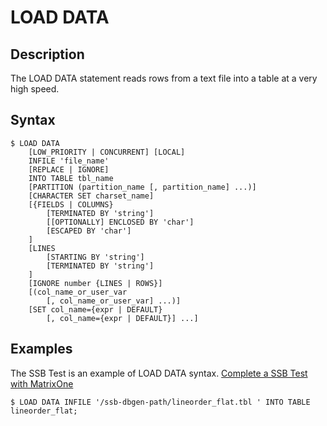 # **LOAD DATA**

## **Description**
The LOAD DATA statement reads rows from a text file into a table at a very high speed.

## **Syntax**

```
$ LOAD DATA
    [LOW_PRIORITY | CONCURRENT] [LOCAL]
    INFILE 'file_name'
    [REPLACE | IGNORE]
    INTO TABLE tbl_name
    [PARTITION (partition_name [, partition_name] ...)]
    [CHARACTER SET charset_name]
    [{FIELDS | COLUMNS}
        [TERMINATED BY 'string']
        [[OPTIONALLY] ENCLOSED BY 'char']
        [ESCAPED BY 'char']
    ]
    [LINES
        [STARTING BY 'string']
        [TERMINATED BY 'string']
    ]
    [IGNORE number {LINES | ROWS}]
    [(col_name_or_user_var
        [, col_name_or_user_var] ...)]
    [SET col_name={expr | DEFAULT}
        [, col_name={expr | DEFAULT}] ...]
```

## **Examples**

The SSB Test is an example of LOAD DATA syntax. [Complete a SSB Test with MatrixOne
](../../Get-Started/Tutorial/SSB-test-with-matrixone.md)
```
$ LOAD DATA INFILE '/ssb-dbgen-path/lineorder_flat.tbl ' INTO TABLE lineorder_flat;
```
